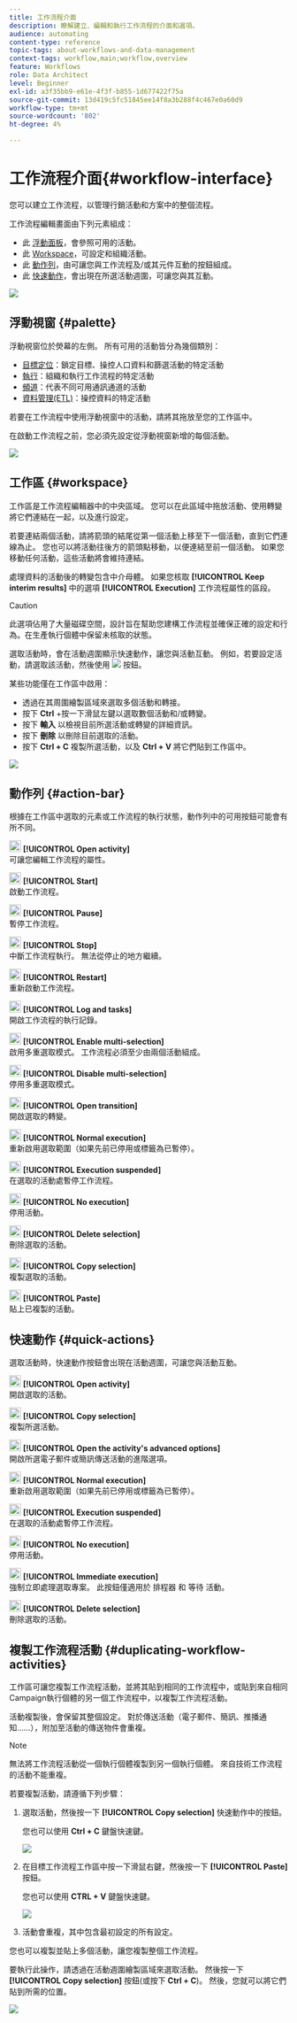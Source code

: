```yaml
---
title: 工作流程介面
description: 瞭解建立、編輯和執行工作流程的介面和選項。
audience: automating
content-type: reference
topic-tags: about-workflows-and-data-management
context-tags: workflow,main;workflow,overview
feature: Workflows
role: Data Architect
level: Beginner
exl-id: a3f35bb9-e61e-4f3f-b855-1d677422f75a
source-git-commit: 13d419c5fc51845ee14f8a3b288f4c467e0a60d9
workflow-type: tm+mt
source-wordcount: '802'
ht-degree: 4%

---
```


# 工作流程介面{#workflow-interface}

您可以建立工作流程，以管理行銷活動和方案中的整個流程。

工作流程編輯畫面由下列元素組成：

* 此 [浮動面板](#palette)，會參照可用的活動。
* 此 [Workspace](#workspace)，可設定和組織活動。
* 此 [動作列](#action-bar)，由可讓您與工作流程及/或其元件互動的按鈕組成。
* 此 [快速動作](#quick-actions)，會出現在所選活動週圍，可讓您與其互動。

![](assets/wkf_overview.png)

## 浮動視窗 {#palette}

浮動視窗位於熒幕的左側。 所有可用的活動皆分為幾個類別：

* [目標定位](../../automating/using/about-targeting-activities.md)：鎖定目標、操控人口資料和篩選活動的特定活動
* [執行](../../automating/using/about-execution-activities.md)：組織和執行工作流程的特定活動
* [頻道](../../automating/using/about-channel-activities.md)：代表不同可用通訊通道的活動
* [資料管理(ETL)](../../automating/using/about-data-management-activities.md)：操控資料的特定活動

若要在工作流程中使用浮動視窗中的活動，請將其拖放至您的工作區中。

在啟動工作流程之前，您必須先設定從浮動視窗新增的每個活動。

![](assets/workflow_palette.png)

## 工作區 {#workspace}

工作區是工作流程編輯器中的中央區域。 您可以在此區域中拖放活動、使用轉變將它們連結在一起，以及進行設定。

若要連結兩個活動，請將箭頭的結尾從第一個活動上移至下一個活動，直到它們連線為止。 您也可以將活動往後方的箭頭點移動，以便連結至前一個活動。 如果您移動任何活動，這些活動將會維持連結。

處理資料的活動後的轉變包含中介母體。 如果您核取 **[!UICONTROL Keep interim results]** 中的選項 **[!UICONTROL Execution]** 工作流程屬性的區段。

>[!CAUTION]
>
>此選項佔用了大量磁碟空間，設計旨在幫助您建構工作流程並確保正確的設定和行為。在生產執行個體中保留未核取的狀態。


選取活動時，會在活動週圍顯示快速動作，讓您與活動互動。 例如，若要設定活動，請選取該活動，然後使用 ![](assets/edit_darkgrey-24px_table.png) 按鈕。

某些功能僅在工作區中啟用：

* 透過在其周圍繪製區域來選取多個活動和轉接。
* 按下 **Ctrl** +按一下滑鼠左鍵以選取數個活動和/或轉變。
* 按下 **輸入** 以檢視目前所選活動或轉變的詳細資訊。
* 按下 **刪除** 以刪除目前選取的活動。
* 按下 **Ctrl + C** 複製所選活動，以及 **Ctrl + V** 將它們貼到工作區中。

![](assets/workflow_workspace.png)

## 動作列 {#action-bar}

根據在工作區中選取的元素或工作流程的執行狀態，動作列中的可用按鈕可能會有所不同。

<img height="21px" src="assets/edit_darkgrey-24px.png" /> **[!UICONTROL Open activity]**<br/>可讓您編輯工作流程的屬性。

<img height="21px" src="assets/play_darkgrey-24px_table.png" /> **[!UICONTROL Start]**<br/>啟動工作流程。

<img height="21px" src="assets/pause_darkgrey-24px_table.png" /> **[!UICONTROL Pause]**<br/>暫停工作流程。

<img height="21px" src="assets/stop_darkgrey-24px_table.png" /> **[!UICONTROL Stop]**<br/>中斷工作流程執行。 無法從停止的地方繼續。

<img height="21px" src="assets/pauseplay_darkgrey-24px_table.png" /> **[!UICONTROL Restart]**<br/>重新啟動工作流程。

<img height="21px" src="assets/printpreview_darkgrey-24px_table.png" /> **[!UICONTROL Log and tasks]**<br/>開啟工作流程的執行記錄。

<img height="21px" src="assets/checkcircle_darkgrey-24px_table.png" /> **[!UICONTROL Enable multi-selection]**<br/>啟用多重選取模式。 工作流程必須至少由兩個活動組成。

<img height="21px" src="assets/closecircle_darkgrey-24px_table.png" /> **[!UICONTROL Disable multi-selection]**<br/>停用多重選取模式。<br />

<img height="21px" src="assets/targeted.png" /> **[!UICONTROL Open transition]**<br/>開啟選取的轉變。<br />

<img height="21px" src="assets/check_darkgrey-24px_table.png" />  **[!UICONTROL Normal execution]**<br/>重新啟用選取範圍（如果先前已停用或標籤為已暫停）。<br />

<img height="21px" src="assets/check_pause_darkgrey-24px_table.png" /> **[!UICONTROL Execution suspended]**<br/>在選取的活動處暫停工作流程。<br />

<img height="21px" src="assets/checkdisable.png" /> **[!UICONTROL No execution]**<br/>停用活動。<br />

<img height="21px" src="assets/delete_darkgrey-24px_table.png" /> **[!UICONTROL Delete selection]**<br/>刪除選取的活動。<br />

<img height="21px" src="assets/copy_24px.png" /> **[!UICONTROL Copy selection]**<br/>複製選取的活動。

<img height="21px" src="assets/paste_24px.png" /> **[!UICONTROL Paste]**<br/>貼上已複製的活動。

## 快速動作 {#quick-actions}

選取活動時，快速動作按鈕會出現在活動週圍，可讓您與活動互動。

<img height="21px" src="assets/edit_darkgrey-24px.png" /> **[!UICONTROL Open activity]**<br/>開啟選取的活動。

<img height="21px" src="assets/copy_24px.png" /> **[!UICONTROL Copy selection]**<br/>複製所選活動。

<img height="21px" src="assets/wkf_dlv_act_params_icon.png" /> **[!UICONTROL Open the activity's advanced options]**<br/>開啟所選電子郵件或簡訊傳送活動的進階選項。

<img height="21px" src="assets/check_darkgrey-24px_table.png" /> **[!UICONTROL Normal execution]**<br/>重新啟用選取範圍（如果先前已停用或標籤為已暫停）。

<img height="21px" src="assets/check_pause_darkgrey-24px_table.png" /> **[!UICONTROL Execution suspended]**<br/>在選取的活動處暫停工作流程。

<img height="21px" src="assets/checkdisable.png" /> **[!UICONTROL No execution]**<br/>停用活動。

<img height="21px" src="assets/pending_darkgrey-24px_table.png" /> **[!UICONTROL Immediate execution]**<br/>強制立即處理選取專案。 此按鈕僅適用於 <span class="uicontrol">排程器</span> 和 <span class="uicontrol">等待</span> 活動。

<img height="21px" src="assets/delete_darkgrey-24px_table.png" /> **[!UICONTROL Delete selection]**<br/>刪除選取的活動。

## 複製工作流程活動 {#duplicating-workflow-activities}

工作區可讓您複製工作流程活動，並將其貼到相同的工作流程中，或貼到來自相同Campaign執行個體的另一個工作流程中，以複製工作流程活動。

活動複製後，會保留其整個設定。 對於傳送活動（電子郵件、簡訊、推播通知……），附加至活動的傳送物件會重複。

>[!NOTE]
>
>無法將工作流程活動從一個執行個體複製到另一個執行個體。 來自技術工作流程的活動不能重複。

若要複製活動，請遵循下列步驟：

1. 選取活動，然後按一下 **[!UICONTROL Copy selection]** 快速動作中的按鈕。

   您也可以使用 **Ctrl + C** 鍵盤快速鍵。

   ![](assets/wkf_copypaste1.png)

1. 在目標工作流程工作區中按一下滑鼠右鍵，然後按一下 **[!UICONTROL Paste]** 按鈕。

   您也可以使用 **CTRL + V** 鍵盤快速鍵。

   ![](assets/wkf_copypaste2.png)

1. 活動會重複，其中包含最初設定的所有設定。

您也可以複製並貼上多個活動，讓您複製整個工作流程。

要執行此操作，請透過在活動週圍繪製區域來選取活動。 然後按一下 **[!UICONTROL Copy selection]** 按鈕(或按下 **Ctrl + C**)。 然後，您就可以將它們貼到所需的位置。

![](assets/wkf_copypaste3.png)
